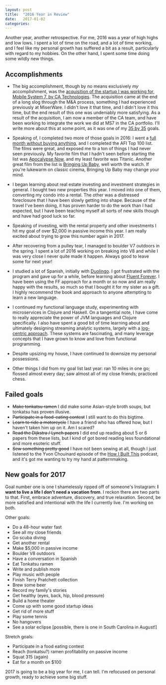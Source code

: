 ```yaml
---
layout: post
title:  "2016 Year in Review"
date:   2017-01-02
categories: 
---
```


Another year, another retrospective. For me, 2016 was a year of high highs and low lows.
I spent a lot of time on the road, and a lot of time working, and I feel like my personal
growth has suffered a bit as a result, particularly with regard to my hobbies.
On the other hand, I spent some time doing some wildly new things.

## Accomplishments

  * The big accomplishment, though by no means exclusively *my* accomplishment, was the
[acquisition of the startup I was working for, Mobile System 7, by CA Technologies](http://www.mobilesystem7.com/).
The acquisition came at the end of a long slog through the M&A process, something I
had experienced previously at MiserWare. I didn't love it that time, and I didn't love it this
time, but the end result of this one was undeniably more satisfying. As a result
of the acquisition, I am now a member of the CA team, and have been working to integrate
the work we did at MS7 in the CA portfolio. I'll write more about this at some point, as it was
one of my [35 by 35](/35-list.html) goals.

  * Speaking of, I completed two more of those goals in 2016: I went a [full month without buying anything](/blog/post/no-spending-month/),
and I completed the AFI Top 100 list. The films were great, and exposed me to a ton of things
I had never seen previously. My favorite film that I hadn't seen before starting the list was
[Apocalypse Now](http://amzn.to/2iwqdFb), and my least favorite was Titanic. Another great film 
from the list is [Bringing Up Baby](http://amzn.to/2hLfhF8), well worth the watch. If you're
lukewarm on classic cinema, Bringing Up Baby may change your mind.

  * I began learning about real estate investing and investment strategies in general. I
bought two new properties this year. I moved into one of them, converting my condo into a rental. The
other was a distressed foreclosure that I have been slowly getting into shape. Because of the travel
I've been doing, it has proven harder to do the work than I had expected, but I have been teaching myself
all sorts of new skills though and have had good luck so far.

  * Speaking of investing, with the rental property and other investments I hit my goal of over
$2,000 in passive income this year. I am really excited about trying to grow this number
again in 2017.

  * After recovering from a pulley tear, I managed to boulder V7 outdoors in the spring. I spent
a lot of 2016 working on breaking into V8 and while I was very close I never quite made it happen.
Always good to leave some for next year!

  * I studied a lot of Spanish, initially with [Duolingo](https://www.duolingo.com/). I got frustrated with
the program and gave up for a while, before learning about [Fluent Forever](http://amzn.to/2iXWnIZ). I have
been using the FF approach for a month or so now and am really happy with the results, so much so that I bought
it for my sister as a gift. I highly recommend the book and approach to anyone attempting to learn a new language.

  * I continued my functional language study, experimenting with microservices in Clojure and Haskell. On a tangential
note, I have come to really appreciate the power of JVM languages and Clojure specifically. I also have spent
a good bit of time learning about and ultimately designing streaming analytic systems,
largely with a [log-centric approach](https://engineering.linkedin.com/distributed-systems/log-what-every-software-engineer-should-know-about-real-time-datas-unifying). These systems are fascinating, and many leverage concepts that I
have grown to know and love from functional programming.

  * Despite upsizing my house, I have continued to downsize my personal possessions.

  * Other things I did from my goal list last year: ran 10 miles in one go; flossed almost every day; saw almost all of my close friends; practiced chess.

## Failed goals

  * ~~Make tonkatsu ramen~~ I did make some Asian-style broth soups, but tonkatsu has proven illusive.
  * ~~Participate in a food-eating contest~~ I still want to do this bigtime.
  * ~~Learn to ride a motorcycle~~ I have a friend who has offered how, but I haven't taken him up on it. Am I scared?
  * ~~Read the Dijkstra / Lynch papers~~ I did end up reading about 5 or 6 papers from these lists, but I kind of got bored reading less foundational and more esoteric stuff.
  * ~~Sew something pretty good~~ I have not been sewing at all, though I just listened to the Yvon Chouinard episode of the [How I Built This](http://www.npr.org/podcasts/510313/how-i-built-this) podcast, and it's got me wanting to try my hand at patternmaking.

## New goals for 2017

Goal number one is one I shamelessly ripped off of someone's Instagram: **I want to live a life I don't need a vacation from**. I reckon there are two parts to that. First, embrace adventure, discovery, and true relaxation. Second, be more satisfied and intentional with the life I currently live. I'm working on both.

Other goals:

  * Do a 48-hour water fast
  * See all my close friends
  * Go scuba diving
  * Get another rental
  * Make $5,000 in passive income
  * Boulder V8 outdoors
  * Have a conversation in Spanish
  * Eat Tonkatsu ramen
  * Write and publish more
  * Play music with people
  * Finish Terry Pratchett collection
  * Brew some beer
  * Record my family's stories
  * Get healthy (eyes, back, hip, blood pressure)
  * Build a home theater
  * Come up with some good startup ideas
  * Get rid of more stuff
  * Play some tennis
  * No hangovers
  * See a solar eclipse [possible, there is one in South Carolina in August!]

Stretch goals:

  * Participate in a food eating contest
  * Reach (tonkatsu?) ramen profitability on passive income
  * Squat 315 (again)
  * Eat for a month on $100

2017 is going to be a big year for me, I can tell. I'm refocused on personal growth, ready to achieve some big stuff.
